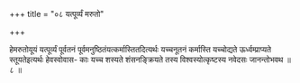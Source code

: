 +++
title = "०८ यत्पूर्व्यं मरुतो"

+++

हेमरुतोयूयं यत्पूर्व्यं पूर्वतनं पूर्वमनुष्ठितंयत्कर्मास्तितदित्यर्थः यच्चनूतनं कर्मास्ति यच्चोद्यते ऊर्ध्वम्प्राप्यते स्तूयतेइत्यर्थः हेवस्वोवास- काः यच्च शस्यते शंसनङ्क्रियते तस्य विश्वस्योत्कृष्टस्य नवेदसः जानन्तोभवथ ॥ ८ ॥